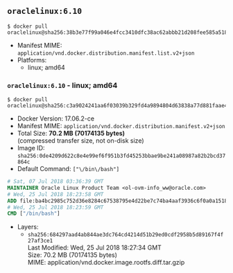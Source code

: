 ## `oraclelinux:6.10`

```console
$ docker pull oraclelinux@sha256:38b3e77f99a046e4fcc3410dfc38ac62abbb21d208fee585a51852b89bb36fba
```

-	Manifest MIME: `application/vnd.docker.distribution.manifest.list.v2+json`
-	Platforms:
	-	linux; amd64

### `oraclelinux:6.10` - linux; amd64

```console
$ docker pull oraclelinux@sha256:c3a9024241aa6f03039b329fd4a9894804d63838a77d881faae4bd5ba3d9fe7c
```

-	Docker Version: 17.06.2-ce
-	Manifest MIME: `application/vnd.docker.distribution.manifest.v2+json`
-	Total Size: **70.2 MB (70174135 bytes)**  
	(compressed transfer size, not on-disk size)
-	Image ID: `sha256:0de4209d622c8e4e99ef6f951b3fd45253bbae9be241a08987a82b2bcd37864c`
-	Default Command: `["\/bin\/bash"]`

```dockerfile
# Sat, 07 Jul 2018 03:36:39 GMT
MAINTAINER Oracle Linux Product Team <ol-ovm-info_ww@oracle.com>
# Wed, 25 Jul 2018 18:23:58 GMT
ADD file:ba4bc2985c752d36e8284c67538795e4d22be7c74ba4aaf3936c6f0a0a15187a in / 
# Wed, 25 Jul 2018 18:23:59 GMT
CMD ["/bin/bash"]
```

-	Layers:
	-	`sha256:684297aad4ab844ae3dc764cd4214d51b29ed0cdf2958b5d89167f4f27af3ce1`  
		Last Modified: Wed, 25 Jul 2018 18:27:34 GMT  
		Size: 70.2 MB (70174135 bytes)  
		MIME: application/vnd.docker.image.rootfs.diff.tar.gzip
